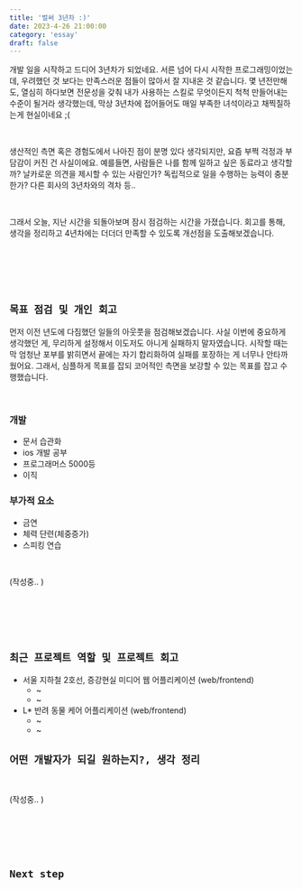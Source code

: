 ```yaml
---
title: '벌써 3년차 :)'
date: 2023-4-26 21:00:00
category: 'essay'
draft: false
---
```


개발 일을 시작하고 드디어 3년차가 되었네요. 서른 넘어 다시 시작한 프로그래밍이었는데, 우려했던 것 보다는 만족스러운 점들이 많아서 잘 지내온 것 같습니다. 몇 년전만해도, 열심히 하다보면 전문성을 갖춰 내가 사용하는 스킬로 무엇이든지 척척 만들어내는 수준이 될거라 생각했는데, 막상 3년차에 접어들어도 매일 부족한 녀석이라고 채찍질하는게 현실이네요 ;(

</br>

생산적인 측면 혹은 경험도에서 나아진 점이 분명 있다 생각되지만, 요즘 부쩍 걱정과 부담감이 커진 건 사실이에요. 예를들면, 사람들은 나를 함께 일하고 싶은 동료라고 생각할까? 날카로운 의견을 제시할 수 있는 사람인가? 독립적으로 일을 수행하는 능력이 충분한가? 다른 회사의 3년차와의 격차 등..

</br>

그래서 오늘, 지난 시간을 되돌아보며 잠시 점검하는 시간을 가졌습니다. 회고를 통해, 생각을 정리하고 4년차에는 더더더 만족할 수 있도록 개선점을 도출해보겠습니다.

</br>
</br>
</br>
</br>

## <strong>`목표 점검 및 개인 회고`</strong><br/>

먼저 이전 년도에 다짐했던 일들의 아웃풋을 점검해보겠습니다. 사실 이번에 중요하게 생각했던 게, 무리하게 설정해서 이도저도 아니게 실패하지 말자였습니다. 시작할 때는 막 엄청난 포부를 밝히면서 끝에는 자기 합리화하여 실패를 포장하는 게 너무나 안타까웠어요. 그래서, 심플하게 목표를 잡되 코어적인 측면을 보강할 수 있는 목표를 잡고 수행했습니다.

<br />

### 개발 

- 문서 습관화
- ios 개발 공부
- 프로그래머스 5000등
- 이직

### 부가적 요소

- 금연
- 체력 단련(체중증가)
- 스피킹 연습

<br />

(작성중.. )

</br>
</br>
</br>
</br>


## <strong>`최근 프로젝트 역할 및 프로젝트 회고`</strong><br/>
- 서울 지하철 2호선, 증강현실 미디어 웹 어플리케이션 (web/frontend)
  -  ~
  -  ~
- L* 반려 동물 케어 어플리케이션 (web/frontend)
  -  ~
  -  ~
  

## <strong>`어떤 개발자가 되길 원하는지?, 생각 정리`</strong><br/>

<br />

(작성중.. )

</br>
</br>
</br>
</br>

## <strong>`Next step`</strong><br/>

</br>
</br>
</br>
</br>
